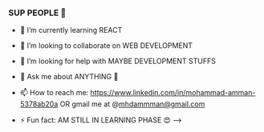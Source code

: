 ### SUP PEOPLE 👋




- 🌱 I’m currently learning REACT 
- 👯 I’m looking to collaborate on WEB DEVELOPMENT
- 🤔 I’m looking for help with MAYBE DEVELOPMENT STUFFS
- 💬 Ask me about ANYTHING 🤣
- 📫 How to reach me: https://www.linkedin.com/in/mohammad-amman-5378ab20a OR gmail me at @mhdammman@gmail.com

- ⚡ Fun fact:  AM STILL IN LEARNING PHASE   😍
-->
